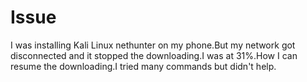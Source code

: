 # Issue
I was installing Kali Linux nethunter on my phone.But my network got disconnected and it stopped the downloading.I was at 31%.How I can resume the downloading.I tried many commands but didn't help.
